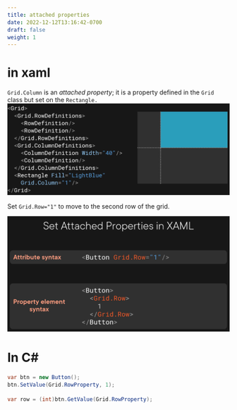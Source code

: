 ```yaml
---
title: attached properties
date: 2022-12-12T13:16:42-0700
draft: false
weight: 1
---
```


# in xaml
`Grid.Column` is an *attached property*; it is a property defined in the `Grid` class but set on the `Rectangle.`  
![](./XAML_UI_Attached-Properties-image1.png)

Set `Grid.Row="1"` to move to the second row of the grid.  

![](./XAML_UI_Attached-Properties-image2.png)

# In C#
```cs
var btn = new Button();
btn.SetValue(Grid.RowProperty, 1);

var row = (int)btn.GetValue(Grid.RowProperty);
```
